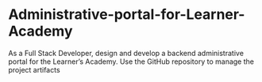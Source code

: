 # Administrative-portal-for-Learner-Academy
As a Full Stack Developer, design and develop a backend administrative portal for the Learner’s Academy. Use the GitHub repository to manage the project artifacts
